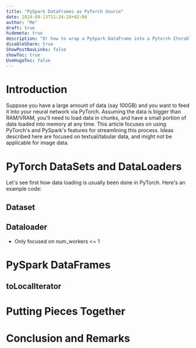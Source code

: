 ```yaml
---
title: "PySpark DataFrames as PyTorch Source"
date: 2024-09-13T11:24:28+02:00
author: "Me"
draft: true
hidemeta: true
description: "Or how to wrap a PySpark DataFrame into a Pytorch IterableDataset efficiently."
disableShare: true
ShowPostNavLinks: false
showToc: true
UseHugoToc: false
---
```

# Introduction
Suppose you have a large amount of data (say 100GB) and you want to feed it into your neural network via PyTorch. Assuming the data is bigger than RAM/VRAM, you'll need to load data in chunks, and have a small portion of data loaded into memory at any time. This article focuses on using PyTorch's and PySpark's features for streamlining this process. Ideas described here are focused on textual/tabular data, and might not be applicable for image data.
# PyTorch DataSets and DataLoaders
Let's see first how data loading is usually been done in PyTorch. Here's an example code:
## Dataset
## Dataloader
- Only focused on num_workers <= 1
# PySpark DataFrames
## toLocalIterator
# Putting Pieces Together
# Conclusion and Remarks